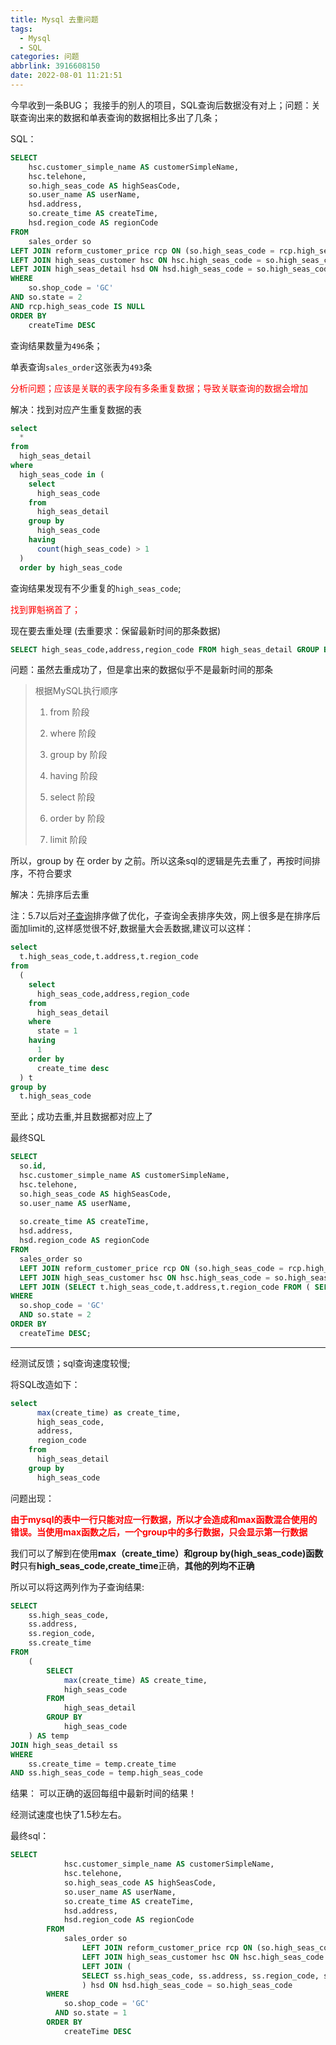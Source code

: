 ```yaml
---
title: Mysql 去重问题
tags:
  - Mysql
  - SQL
categories: 问题
abbrlink: 3916608150
date: 2022-08-01 11:21:51
---
```


今早收到一条BUG；
我接手的别人的项目，SQL查询后数据没有对上；问题：关联查询出来的数据和单表查询的数据相比多出了几条；

SQL：

```sql
SELECT
	hsc.customer_simple_name AS customerSimpleName,
	hsc.telehone,
	so.high_seas_code AS highSeasCode,
	so.user_name AS userName,
	hsd.address,
	so.create_time AS createTime,
	hsd.region_code AS regionCode
FROM
	sales_order so
LEFT JOIN reform_customer_price rcp ON (so.high_seas_code = rcp.high_seas_code  AND  rcp.high_seas_code IS NULL)
LEFT JOIN high_seas_customer hsc ON hsc.high_seas_code = so.high_seas_code
LEFT JOIN high_seas_detail hsd ON hsd.high_seas_code = so.high_seas_code
WHERE
	so.shop_code = 'GC'
AND so.state = 2
AND rcp.high_seas_code IS NULL
ORDER BY
	createTime DESC
```

查询结果数量为`496`条；

单表查询`sales_order`这张表为`493`条

<font color="RED">分析问题；应该是关联的表字段有多条重复数据；导致关联查询的数据会增加</font>

解决：找到对应产生重复数据的表

```sql
select
  *
from
  high_seas_detail
where
  high_seas_code in (
    select
      high_seas_code
    from
      high_seas_detail
    group by
      high_seas_code
    having
      count(high_seas_code) > 1
  )
  order by high_seas_code
```

查询结果发现有不少重复的`high_seas_code`;

<font color="RED">找到罪魁祸首了；</font>

现在要去重处理 (去重要求：保留最新时间的那条数据)

```sql
SELECT high_seas_code,address,region_code FROM high_seas_detail GROUP BY create_time ORDER BY create_time DESC 
```

问题：虽然去重成功了，但是拿出来的数据似乎不是最新时间的那条

> 根据MySQL执行顺序
>
> 1. from 阶段
>
> 2. where 阶段
>
> 3. group by 阶段
>
> 4. having 阶段
>
> 5. select 阶段
>
> 6. order by 阶段
>
> 7. limit 阶段

所以，group by 在 order by 之前。所以这条sql的逻辑是先去重了，再按时间排序，不符合要求

解决：先排序后去重

注：5.7以后对[子查询](https://so.csdn.net/so/search?q=子查询&spm=1001.2101.3001.7020)排序做了优化，子查询全表排序失效，网上很多是在排序后面加limit的,这样感觉很不好,数据量大会丢数据,建议可以这样：

```sql
select
  t.high_seas_code,t.address,t.region_code
from
  (
    select
      high_seas_code,address,region_code
    from
      high_seas_detail
    where
      state = 1
    having
      1
    order by
      create_time desc
  ) t
group by
  t.high_seas_code
```

至此；成功去重,并且数据都对应上了

最终SQL

```sql
SELECT
  so.id,
  hsc.customer_simple_name AS customerSimpleName,
  hsc.telehone,
  so.high_seas_code AS highSeasCode,
  so.user_name AS userName,
  
  so.create_time AS createTime,
  hsd.address,
  hsd.region_code AS regionCode
FROM
  sales_order so
  LEFT JOIN reform_customer_price rcp ON (so.high_seas_code = rcp.high_seas_code  AND  rcp.high_seas_code IS NULL)
  LEFT JOIN high_seas_customer hsc ON hsc.high_seas_code = so.high_seas_code
  LEFT JOIN (SELECT t.high_seas_code,t.address,t.region_code FROM ( SELECT  high_seas_code,address,region_code FROM high_seas_detail WHERE state = 1 HAVING 1 ORDER BY create_time DESC ) t GROUP BY t.high_seas_code) hsd ON hsd.high_seas_code = so.high_seas_code
WHERE
  so.shop_code = 'GC'
  AND so.state = 2
ORDER BY
  createTime DESC;
```



---

经测试反馈；sql查询速度较慢;

将SQL改造如下：

```sql
select
      max(create_time) as create_time,
      high_seas_code,
      address,
      region_code
    from
      high_seas_detail
    group by
      high_seas_code
```

问题出现：

<font  color="RED">**由于mysql的表中一行只能对应一行数据，所以才会造成和max函数混合使用的错误。当使用max函数之后，一个group中的多行数据，只会显示第一行数据**</font>

我们可以了解到在使用**max（create_time）和group by(high_seas_code)函数时**只有**high_seas_code,create_time**正确，**其他的列均不正确**

所以可以将这两列作为子查询结果:

```sql
SELECT
	ss.high_seas_code,
	ss.address,
	ss.region_code,
	ss.create_time
FROM
	(
		SELECT
			max(create_time) AS create_time,
			high_seas_code
		FROM
			high_seas_detail
		GROUP BY
			high_seas_code
	) AS temp
JOIN high_seas_detail ss
WHERE
	ss.create_time = temp.create_time
AND ss.high_seas_code = temp.high_seas_code
```

结果： 可以正确的返回每组中最新时间的结果！

经测试速度也快了1.5秒左右。

最终sql：

```sql
SELECT
            hsc.customer_simple_name AS customerSimpleName,
            hsc.telehone,
            so.high_seas_code AS highSeasCode,
            so.user_name AS userName,
            so.create_time AS createTime,
            hsd.address,
            hsd.region_code AS regionCode
        FROM
            sales_order so
                LEFT JOIN reform_customer_price rcp ON (so.high_seas_code = rcp.high_seas_code AND rcp.high_seas_code IS NULL)
                LEFT JOIN high_seas_customer hsc ON hsc.high_seas_code = so.high_seas_code
                LEFT JOIN (
                SELECT ss.high_seas_code, ss.address, ss.region_code, ss.create_time FROM ( SELECT max(create_time) AS 		create_time, high_seas_code FROM high_seas_detail GROUP BY high_seas_code ) AS temp JOIN high_seas_detail ss WHERE ss.create_time = temp.create_time AND ss.high_seas_code = temp.high_seas_code
                ) hsd ON hsd.high_seas_code = so.high_seas_code
        WHERE
            so.shop_code = 'GC'
          AND so.state = 1
        ORDER BY
			createTime DESC
```

